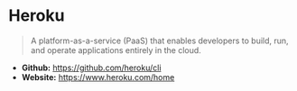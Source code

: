 # Heroku
> A platform-as-a-service (PaaS) that enables developers to build, run, and operate applications entirely in the cloud.

* **Github:** https://github.com/heroku/cli
* **Website:** https://www.heroku.com/home